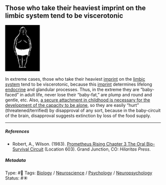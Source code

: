## Those who take their heaviest imprint on the limbic system tend to be viscerotonic

![112](%E2%9A%99%EF%B8%8F%20Tools/%F0%9F%93%B8%20Images/AAABE356-0B97-4C8F-8D42-8E322A315E37.jpeg)

In extreme cases, those who take their heaviest [imprint](Imprint.md) on the [limbic system](Limbic%20system.md) tend to be viscerotonic, because this [imprint](Imprint.md) determines lifelong [endocrine]() and glandular processes. Thus, in the extreme they are “baby-faced” in adult life, never lose their “baby-fat,” are plump and round and gentle, etc. Also, [a secure attachment in childhood is necessary for the development of the capacity to be alone](A%20secure%20attachment%20in%20childhood%20is%20necessary%20for%20the%20development%20of%20the%20capacity%20to%20be%20alone.md), so they are easily “hurt” (threatened/terrified) by disapproval of any sort, because in the baby-circuit of the brain, disapproval suggests extinction by loss of the food supply.

---

##### References

* Robert, A., Wilson. (1983). [Prometheus Rising Chapter 3 The Oral Bio-Survival Circuit](Prometheus%20Rising%20Chapter%203%20The%20Oral%20Bio-Survival%20Circuit.md) (Location 603). Grand Junction, CO: *Hilaritas Press*.

##### Metadata

Type: #🔴 
Tags: [Biology]() / [Neuroscience](Neuroscience.md) / [Psychology](Psychology.md) / [Neuropsychology](Neuropsychology.md)
Status: #☀️
